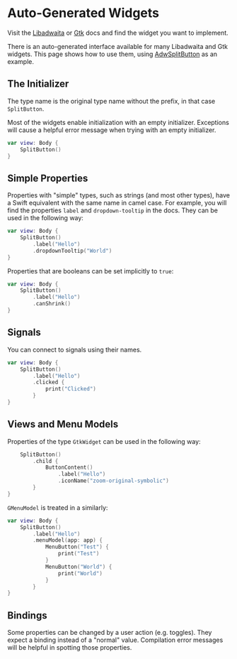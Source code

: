 # Auto-Generated Widgets

Visit the [Libadwaita](https://gnome.pages.gitlab.gnome.org/libadwaita/doc/1-latest/) or [Gtk](https://docs.gtk.org/gtk4/index.html) docs
and find the widget you want to implement.

There is an auto-generated interface available for many Libadwaita and Gtk widgets.
This page shows how to use them, using [AdwSplitButton](https://gnome.pages.gitlab.gnome.org/libadwaita/doc/1-latest/class.SplitButton.html) as an example.

## The Initializer
The type name is the original type name without the prefix, in that case `SplitButton`.

Most of the widgets enable initialization with an empty initializer.
Exceptions will cause a helpful error message when trying with an empty initializer.

```swift
var view: Body {
    SplitButton()
}
```

## Simple Properties
Properties with "simple" types, such as strings (and most other types), have
a Swift equivalent with the same name in camel case.
For example, you will find the properties `label` and `dropdown-tooltip` in the docs.
They can be used in the following way:

```swift
var view: Body {
    SplitButton()
        .label("Hello")
        .dropdownTooltip("World")
}
```

Properties that are booleans can be set implicitly to `true`:

```swift
var view: Body {
    SplitButton()
        .label("Hello")
        .canShrink()
}
```

## Signals
You can connect to signals using their names.

```swift
var view: Body {
    SplitButton()
        .label("Hello")
        .clicked {
            print("Clicked")
        }
}
```

## Views and Menu Models
Properties of the type `GtkWidget` can be used in the following way:
```swift
    SplitButton()
        .child {
            ButtonContent()
                .label("Hello")
                .iconName("zoom-original-symbolic")
        }
}
```

`GMenuModel` is treated in a similarly:
```swift
var view: Body {
    SplitButton()
        .label("Hello")
        .menuModel(app: app) {
            MenuButton("Test") {
                print("Test")
            }
            MenuButton("World") {
                print("World")
            }
        }
}
```

## Bindings
Some properties can be changed by a user action (e.g. toggles).
They expect a binding instead of a "normal" value.
Compilation error messages will be helpful in spotting those properties.
